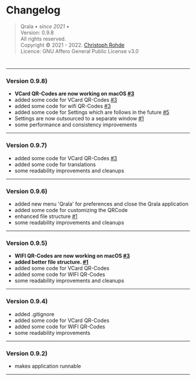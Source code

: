 <h1> Changelog </h1>

> Qrala &bull; _since 2021_ &bull;  <br/> 
> Version: 0.9.8 <br/> 
> All rights reserved. <br/>
> Copyright &copy; 2021 - 2022. [Christoph Rohde](https://github.com/CodebyCR) <br/>
> Licence: GNU Affero General Public License v3.0
#

---
<h3>Version 0.9.8)  </h3>

- <b> VCard QR-Codes are now working on macOS [#3](https://github.com/CodebyCR/Qrala/issues/3) </b>
- added some code for VCard QR-Codes [#3](https://github.com/CodebyCR/Qrala/issues/3)
- added some code for wifi QR-Codes [#3](https://github.com/CodebyCR/Qrala/issues/3)
- added some code for Settings which are follows in the future [#5](https://github.com/CodebyCR/Qrala/issues/5)
- Settings are now outsourced to a separate window [#1](https://github.com/CodebyCR/Qrala/issues/1)
- some performance and consistency improvements

---
<h3>Version 0.9.7)  </h3>

- added some code for VCard QR-Codes [#3](https://github.com/CodebyCR/Qrala/issues/3)
- added some code for translations
- some readability improvements and cleanups

---
<h3>Version 0.9.6)  </h3>

- added new menu 'Qrala' for preferences and close the Qrala application
- added some code for customizing the QRCode 
- enhanced file structure [#1](https://github.com/CodebyCR/Qrala/issues/1) </b>
- some readability improvements and cleanups

---
<h3>Version 0.9.5)  </h3>

- <b> WIFI QR-Codes are now working on macOS [#3](https://github.com/CodebyCR/Qrala/issues/3) </b>
- <b> added better file structure. [#1](https://github.com/CodebyCR/Qrala/issues/1) </b>
- added some code for VCard QR-Codes
- added some code for WIFI QR-Codes
- some readability improvements and cleanups

---
<h3>Version 0.9.4)  </h3>

- added .gitignore
- added some code for VCard QR-Codes
- added some code for WIFI QR-Codes
- some readability improvements

---
<h3>Version 0.9.2)  </h3>

- makes application runnable

---
